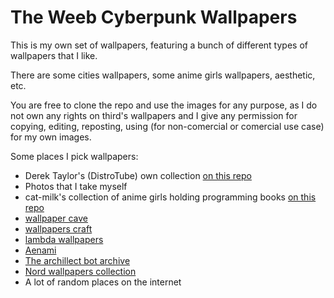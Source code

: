 # The Weeb Cyberpunk Wallpapers

This is my own set of wallpapers, featuring a bunch of different types of wallpapers that I like.  

There are some cities wallpapers, some anime girls wallpapers, aesthetic, etc.  

You are free to clone the repo and use the images for any purpose, as I do not own any rights on third's wallpapers and I give any permission for copying, editing, reposting, using (for non-comercial or comercial use case) for my own images.  

Some places I pick wallpapers:  
- Derek Taylor's (DistroTube) own collection [on this repo](https://gitlab.com/dwt1/wallpapers)   
- Photos that I take myself  
- cat-milk's collection of anime girls holding programming books [on this repo](https://github.com/cat-milk/Anime-Girls-Holding-Programming-Books)  
- [wallpaper cave](https://wallpapercave.com/hd-4k-desktop-wallpapers)  
- [wallpapers craft](https://wallpaperscraft.com/)  
- [lambda wallpapers](https://github.com/pagankeymaster/lambda-wallpapers)  
- [Aenami](https://www.reddit.com/user/Aenami/)  
- [The archillect bot archive](https://archillect.com/archive)  
- [Nord wallpapers collection](https://github.com/linuxdotexe/nordic-wallpapers)  
- A lot of random places on the internet
